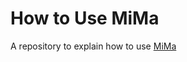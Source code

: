 # How to Use MiMa

A repository to explain how to use [MiMa](https://github.com/typesafehub/migration-manager)

